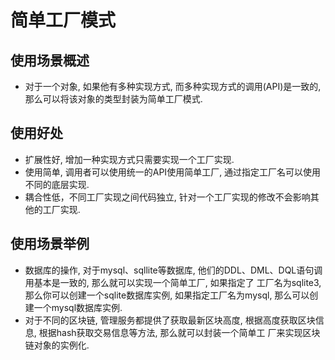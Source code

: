 # 简单工厂模式
## 使用场景概述
* 对于一个对象, 如果他有多种实现方式, 而多种实现方式的调用(API)是一致的, 那么可以将该对象的类型封装为简单工厂模式.

## 使用好处
* 扩展性好, 增加一种实现方式只需要实现一个工厂实现.
* 使用简单, 调用者可以使用统一的API使用简单工厂, 通过指定工厂名可以使用不同的底层实现.
* 耦合性低，不同工厂实现之间代码独立, 针对一个工厂实现的修改不会影响其他的工厂实现.

## 使用场景举例
* 数据库的操作, 对于mysql、sqllite等数据库, 他们的DDL、DML、DQL语句调用基本是一致的, 那么就可以实现一个简单工厂, 如果指定了
工厂名为sqlite3, 那么你可以创建一个sqlite数据库实例, 如果指定工厂名为mysql, 那么可以创建一个mysql数据库实例.
* 对于不同的区块链, 管理服务都提供了获取最新区块高度, 根据高度获取区块信息, 根据hash获取交易信息等方法, 那么就可以封装一个简单工
厂来实现区块链对象的实例化.

